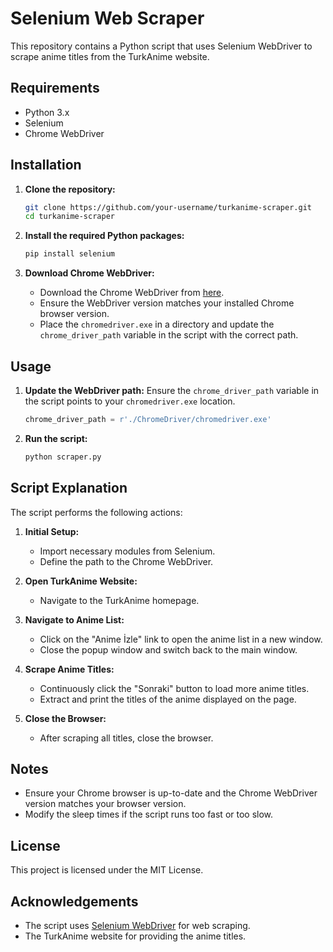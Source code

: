 # Selenium Web Scraper

This repository contains a Python script that uses Selenium WebDriver to scrape anime titles from the TurkAnime website.

## Requirements

- Python 3.x
- Selenium
- Chrome WebDriver

## Installation

1. **Clone the repository:**
    ```sh
    git clone https://github.com/your-username/turkanime-scraper.git
    cd turkanime-scraper
    ```

2. **Install the required Python packages:**
    ```sh
    pip install selenium
    ```

3. **Download Chrome WebDriver:**
    - Download the Chrome WebDriver from [here](https://sites.google.com/a/chromium.org/chromedriver/downloads).
    - Ensure the WebDriver version matches your installed Chrome browser version.
    - Place the `chromedriver.exe` in a directory and update the `chrome_driver_path` variable in the script with the correct path.

## Usage

1. **Update the WebDriver path:**
    Ensure the `chrome_driver_path` variable in the script points to your `chromedriver.exe` location.

    ```python
    chrome_driver_path = r'./ChromeDriver/chromedriver.exe'
    ```

2. **Run the script:**
    ```sh
    python scraper.py
    ```

## Script Explanation

The script performs the following actions:

1. **Initial Setup:**
    - Import necessary modules from Selenium.
    - Define the path to the Chrome WebDriver.

2. **Open TurkAnime Website:**
    - Navigate to the TurkAnime homepage.

3. **Navigate to Anime List:**
    - Click on the "Anime İzle" link to open the anime list in a new window.
    - Close the popup window and switch back to the main window.

4. **Scrape Anime Titles:**
    - Continuously click the "Sonraki" button to load more anime titles.
    - Extract and print the titles of the anime displayed on the page.

5. **Close the Browser:**
    - After scraping all titles, close the browser.

## Notes

- Ensure your Chrome browser is up-to-date and the Chrome WebDriver version matches your browser version.
- Modify the sleep times if the script runs too fast or too slow.

## License

This project is licensed under the MIT License.

## Acknowledgements

- The script uses [Selenium WebDriver](https://www.selenium.dev/documentation/en/webdriver/) for web scraping.
- The TurkAnime website for providing the anime titles.

